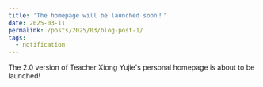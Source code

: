 ```yaml
---
title: 'The homepage will be launched soon！'
date: 2025-03-11
permalink: /posts/2025/03/blog-post-1/
tags:
  - notification
---
```

The 2.0 version of Teacher Xiong Yujie's personal homepage is about to be launched!
